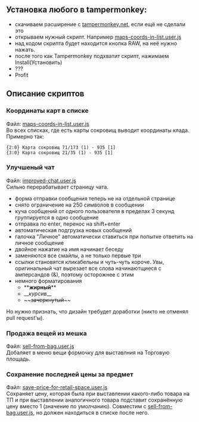 ## Установка любого в tampermonkey:

- скачиваем расширение c [tampermonkey.net](https://www.tampermonkey.net/), если ещё не сделали это
- открываем нужный скрипт. Например [maps-coords-in-list.user.js](/tampermonkey/maps-coords-in-list.user.js)
- над кодом скрипта будет находится кнопка RAW, на неё нужно нажать.
- после того как Tampermonkey подхватит скрипт, нажимаем Install(Установить)
- ???
- Profit

## Описание скриптов

### Координаты карт в списке
Файл: [maps-coords-in-list.user.js](/tampermonkey/maps-coords-in-list.user.js) <br/>
Во всех списках, где есть карты сокровищ выводит координаты клада.
Примерно так:
```
{2:0} Карта сокровищ 71/173 (1) - 935 [1]
{3:0} Карта сокровищ 21/35 (1) - 935 [1]
```

### Улучшеный чат
Файл: [improved-chat.user.js](/tampermonkey/improved-chat.user.js) <br/>
Сильно перерабатывает страницу чата.
- форма отправки сообщения теперь не на отдельной странице
- снято ограничение на 250 символов в сообщении
- куча сообщений от одного пользователя в пределах 3 секунд группируется в одно сообщение
- отправка по enter, перенос на shift+enter
- автоматическая подгрузка новых сообщений
- галочка "Личное" автоматически ставиться при попытке ответить на личное сообщение
- двойное нажатие на имя начинает беседу
- заменяются все смайлы, а не только первые три
- ссылки становятся кликабельны и чуть-чуть короче.
Увы, оригинальный чат вырезает все слова начинаютщиеся с амперсандов (&), поэтому осторожнее с этим
- немного форматирования
	- \*\***жирный**\*\*
	- \_\__курсив_\_\_
	- \~\~~~зачеркнутый~~\~\~

Но нужно признать, что дизайн требудет доработки (никто не отменял pull request'ы).

### Продажа вещей из мешка
Файл: [sell-from-bag.user.js](/tampermonkey/sell-from-bag.user.js) <br/>
Добаляет в меню вещи формочку для выставлния на Торговую площадь.

### Сохранение последней цены за предмет
Файл: [save-price-for-retail-space.user.js](/tampermonkey/save-price-for-retail-space.user.js) <br/>
Сохраняет цену, которая была при выставлении какого-либо товара на ТП
и при выставлении аналогичного товара подставит сохранённую цену вместо 1 (значение по умолчанию).
Совместим с [sell-from-bag.user.js](/tampermonkey/sell-from-bag.user.js),
но должен находиться в списке после него.
